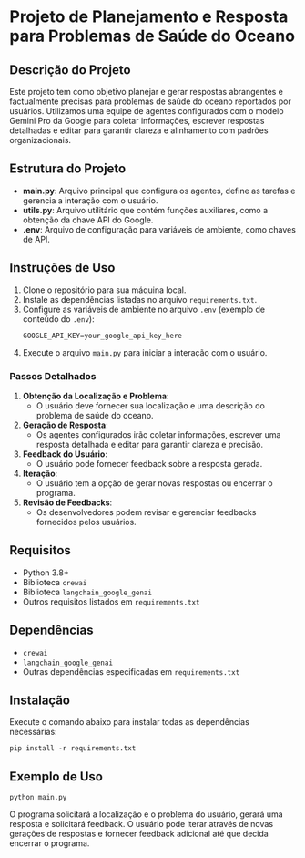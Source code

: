 # Projeto de Planejamento e Resposta para Problemas de Saúde do Oceano

## Descrição do Projeto

Este projeto tem como objetivo planejar e gerar respostas abrangentes e factualmente precisas para problemas de saúde do oceano reportados por usuários. Utilizamos uma equipe de agentes configurados com o modelo Gemini Pro da Google para coletar informações, escrever respostas detalhadas e editar para garantir clareza e alinhamento com padrões organizacionais.

## Estrutura do Projeto

- **main.py**: Arquivo principal que configura os agentes, define as tarefas e gerencia a interação com o usuário.
- **utils.py**: Arquivo utilitário que contém funções auxiliares, como a obtenção da chave API do Google.
- **.env**: Arquivo de configuração para variáveis de ambiente, como chaves de API.

## Instruções de Uso

1. Clone o repositório para sua máquina local.
2. Instale as dependências listadas no arquivo `requirements.txt`.
3. Configure as variáveis de ambiente no arquivo `.env` (exemplo de conteúdo do `.env`):
    ```
    GOOGLE_API_KEY=your_google_api_key_here
    ```
4. Execute o arquivo `main.py` para iniciar a interação com o usuário.

### Passos Detalhados

1. **Obtenção da Localização e Problema**:
    - O usuário deve fornecer sua localização e uma descrição do problema de saúde do oceano.
2. **Geração de Resposta**:
    - Os agentes configurados irão coletar informações, escrever uma resposta detalhada e editar para garantir clareza e precisão.
3. **Feedback do Usuário**:
    - O usuário pode fornecer feedback sobre a resposta gerada.
4. **Iteração**:
    - O usuário tem a opção de gerar novas respostas ou encerrar o programa.
5. **Revisão de Feedbacks**:
    - Os desenvolvedores podem revisar e gerenciar feedbacks fornecidos pelos usuários.

## Requisitos

- Python 3.8+
- Biblioteca `crewai`
- Biblioteca `langchain_google_genai`
- Outros requisitos listados em `requirements.txt`

## Dependências

- `crewai`
- `langchain_google_genai`
- Outras dependências especificadas em `requirements.txt`

## Instalação

Execute o comando abaixo para instalar todas as dependências necessárias:

```
pip install -r requirements.txt
```

## Exemplo de Uso

```
python main.py
```

O programa solicitará a localização e o problema do usuário, gerará uma resposta e solicitará feedback. O usuário pode iterar através de novas gerações de respostas e fornecer feedback adicional até que decida encerrar o programa.